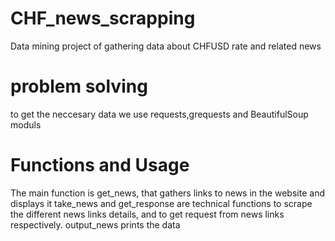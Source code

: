 
# CHF_news_scrapping
Data mining project of gathering data about CHFUSD rate and related news

# problem solving
to get the neccesary data we use requests,grequests and BeautifulSoup moduls 

# Functions and Usage
The main function is get_news, that gathers links to news in the website and displays it
take_news and get_response are technical functions to scrape the different news links details, and to get request from news links respectively.
output_news prints the data

